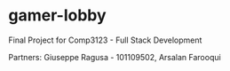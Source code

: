 # gamer-lobby

Final Project for Comp3123 - Full Stack Development

Partners:
Giuseppe Ragusa - 101109502,
Arsalan Farooqui
